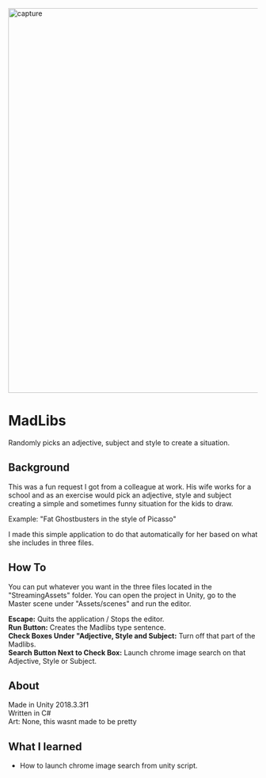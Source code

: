 <img width="777" alt="capture" src="https://user-images.githubusercontent.com/15223204/53127028-7db10900-352f-11e9-9439-0f82e5b0bd59.PNG">

# MadLibs
Randomly picks an adjective, subject and style to create a situation.

## Background
This was a fun request I got from a colleague at work. His wife works for a school and as an exercise would pick an 
adjective, style and subject creating a simple and sometimes funny situation for the kids to draw. 

Example: "Fat Ghostbusters in the style of Picasso"

I made this simple 
application to do that automatically for her based on what she includes in three files.

## How To
You can put whatever you want in the three files located in the "StreamingAssets" folder.
You can open the project in Unity, go to the Master scene under "Assets/scenes" and run the editor.

**Escape:** Quits the application / Stops the editor.<br />
**Run Button:** Creates the Madlibs type sentence.<br />
**Check Boxes Under "Adjective, Style and Subject:** Turn off that part of the Madlibs.<br />
**Search Button Next to Check Box:** Launch chrome image search on that Adjective, Style or Subject.<br />

## About
Made in Unity 2018.3.3f1<br />
Written in C# <br />
Art: None, this wasnt made to be pretty

## What I learned
* How to launch chrome image search from unity script.
